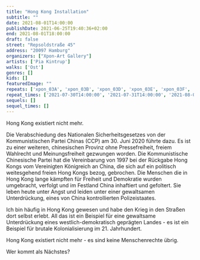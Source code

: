 ```yaml
---
title: "Hong Kong Installation"
subtitle: ""
date: 2021-08-01T14:00:00
publishDate: 2021-06-25T19:40:36+02:00
end: 2021-08-01T18:00:00
draft: false
street: "Repsoldstraße 45"
address: "20097 Hamburg"
organizers: ["Xpon-Art Gallery"]
artists: ['Pia Kintrup']
walks: ['Ost']
genres: []
kids: []
featuredImage: ""
repeats: ['xpon_03A', 'xpon_03B', 'xpon_03D', 'xpon_03E', 'xpon_03F', 'xpon_03G', 'xpon_03H', 'xpon_03I', 'xpon_03J']
repeat_times: ['2021-07-30T14:00:00', '2021-07-31T14:00:00', '2021-08-02T18:00:00', '2021-08-03T14:00:00', '2021-08-04T18:00:00', '2021-08-05T18:00:00', '2021-08-06T18:00:00', '2021-08-07T18:00:00', '2021-08-08T14:00:00']
sequels: []
sequel_times: []
---
```


Hong Kong existiert nicht mehr. 

Die Verabschiedung des Nationalen Sicherheitsgesetzes von der Kommunistischen Partei Chinas (CCP) am 30. Juni 2020 führte dazu. Es ist zu einer weiteren, chinesischen Provinz ohne Pressefreiheit, freiem Wahlrecht und Meinungsfreiheit gezwungen worden. Die Kommunistische Chinesische Partei hat die Vereinbarung von 1997 bei der Rückgabe Hong Kongs vom Vereinigten Königreich an China, die sich auf ein politisch weitesgehend freien Hong Kongs bezog, gebrochen. Die Menschen die in Hong Kong lange kämpften für Freiheit und Demokratie wurden umgebracht, verfolgt und im Festland China inhaftiert und gefoltert. Sie leben heute unter Angst und leiden unter einer gewaltsamen Unterdrückung, eines von China kontrollierten Polizeistaates. 

Ich bin häufig in Hong Kong gewesen und habe den Krieg in den Straßen dort selbst erlebt. All das ist ein Beispiel für eine gewaltsame Unterdrückung eines westlich-demokratisch geprägten Landes - es ist ein Beispiel für brutale Kolonialisierung im 21. Jahrhundert. 

Hong Kong existiert nicht mehr - es sind keine Menschenrechte übrig.

Wer kommt als Nächstes?